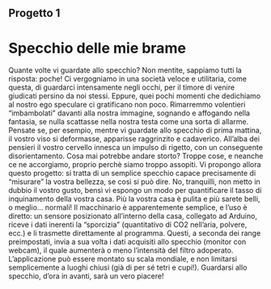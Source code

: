 <h2>Progetto 1</h2>

<h1>Specchio delle mie brame</h1>

<p>Quante volte vi guardate allo specchio? Non mentite, sappiamo tutti la risposta: poche! Ci vergogniamo in una società veloce e utilitaria, come questa, di guardarci intensamente negli occhi, per il timore di venire giudicati persino da noi stessi. Eppure, quei pochi momenti che dedichiamo al nostro ego speculare ci gratificano non poco. Rimarremmo volentieri “imbambolati” davanti alla nostra immagine, sognando e affogando nella fantasia, se nulla scattasse nella nostra testa come una sorta di allarme. Pensate se, per esempio, mentre vi guardate allo specchio di prima mattina, il vostro viso si deformasse, apparisse raggrinzito e cadaverico. All’alba dei pensieri il vostro cervello innesca un impulso di rigetto, con un conseguente disorientamento. Cosa mai potrebbe andare storto? Troppe cose, e neanche ce ne accorgiamo, proprio perchè siamo troppo assopiti. Vi propongo allora questo progetto: si tratta di un semplice specchio capace precisamente di “misurare” la vostra bellezza, se così si può dire. No, tranquilli, non metto in dubbio il vostro gusto, bensì vi espongo un modo per quantificare il tasso di inquinamento della vostra casa. Più la vostra casa è pulita e più sarete belli, o meglio… normali! Il macchinario è apparentemente semplice, e l’uso è diretto: un sensore posizionato all’interno della casa, collegato ad Arduino, riceve i dati inerenti la “sporcizia” (quantitativo di CO2 nell’aria, polvere, ecc.) e li trasmette direttamente al programma. Questi, a seconda dei range preimpostati, invia a sua volta i dati acquisiti allo specchio (monitor con webcam), il quale aumenterà o meno l’intensità del filtro adoperato. L’applicazione può essere montato su scala mondiale, e non limitarsi semplicemente a luoghi chiusi (già di per sé tetri e cupi!). Guardarsi allo specchio, d’ora in avanti, sarà un vero piacere! </p>

